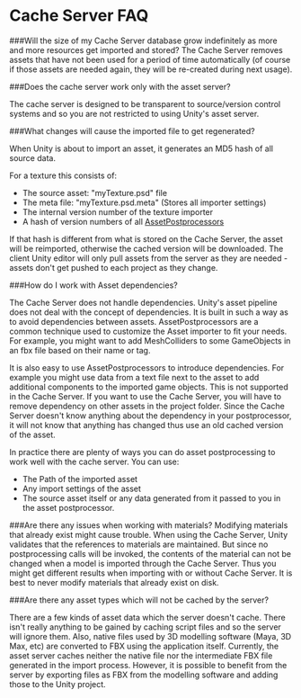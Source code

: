 Cache Server FAQ
================


###Will the size of my Cache Server database grow indefinitely as more and more resources get imported and stored?
The Cache Server removes assets that have not been used for a period of time automatically (of course if those assets are needed again, they will be re-created during next usage). 

###Does the cache server work only with the asset server?

The cache server is designed to be transparent to source/version control systems and so you are not restricted to using Unity's asset server.

###What changes will cause the imported file to get regenerated?

When Unity is about to import an asset, it generates an MD5 hash of all source data.

For a texture this consists of:
* The source asset:  "myTexture.psd" file
* The meta file: "myTexture.psd.meta" (Stores all importer settings)
* The internal version number of the texture importer
* A hash of version numbers of all [AssetPostprocessors](ScriptRef:AssetPostprocessor.html)

If that hash is different from what is stored on the Cache Server, the asset will be reimported, otherwise the cached version will be downloaded. The client Unity editor will only pull assets from the server as they are needed - assets don't get pushed to each project as they change.


###How do I work with Asset dependencies?

The Cache Server does not handle dependencies. Unity's asset pipeline does not deal with the concept of dependencies. It is built in such a way as to avoid dependencies between assets. <span class=component>AssetPostprocessors</span> are a common technique used to customize the Asset importer to fit your needs. For example, you might want to add MeshColliders to some GameObjects in an fbx file based on their name or tag.

It is also easy to use <span class=component>AssetPostprocessors</span> to introduce dependencies. For example you might use data from a text file next to the asset to add additional components to the imported game objects. This is not supported in the Cache Server. If you want to use the Cache Server, you will have to remove dependency on other assets in the project folder. Since the Cache Server doesn't know anything about the dependency in your postprocessor, it will not know that anything has changed thus use an old cached version of the asset.

In practice there are plenty of ways you can do asset postprocessing to work well with the cache server.
You can use:
* The Path of the imported asset
* Any import settings of the asset
* The source asset itself or any data generated from it passed to you in the asset postprocessor.

###Are there any issues when working with materials?
Modifying materials that already exist might cause trouble. When using the Cache Server, Unity validates that the references to materials are maintained. But since no postprocessing calls will be invoked, the contents of the material can not be changed when a model is imported through the Cache Server. Thus you might get different results when importing with or without Cache Server. It is best to never modify materials that already exist on disk.

###Are there any asset types which will not be cached by the server?

There are a few kinds of asset data which the server doesn't cache. There isn't really anything to be gained by caching script files and so the server will ignore them. Also, native files used by 3D modelling software (Maya, 3D Max, etc) are converted to FBX using the application itself. Currently, the asset server caches neither the native file nor the intermediate FBX file generated in the import process. However, it is possible to benefit from the server by exporting files as FBX from the modelling software and adding those to the Unity project.
